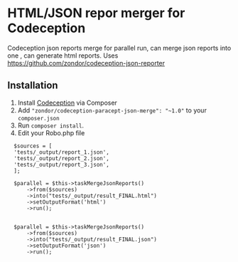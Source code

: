 # HTML/JSON  repor merger for Codeception

Codeception json reports merge for parallel run, can merge json reports into one , can generate html  reports.
Uses https://github.com/zondor/codeception-json-reporter 

## Installation

1. Install [Codeception](http://codeception.com) via Composer
2. Add  `"zondor/codeception-paracept-json-merge": "~1.0"` to your `composer.json`
3. Run `composer install`.
4. Edit your Robo.php file

```
  $sources = [
  'tests/_output/report_1.json',
  'tests/_output/report_2.json',
  'tests/_output/report_3.json',  
  ];
  
  $parallel = $this->taskMergeJsonReports()
      ->from($sources)
      ->into("tests/_output/result_FINAL.html")
      ->setOutputFormat('html')
      ->run();


  $parallel = $this->taskMergeJsonReports()
      ->from($sources)
      ->into("tests/_output/result_FINAL.json")
      ->setOutputFormat('json')
      ->run();      
```            
